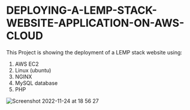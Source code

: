 # DEPLOYING-A-LEMP-STACK-WEBSITE-APPLICATION-ON-AWS-CLOUD


This Project is showing the deployment of a LEMP stack website using:

1. AWS EC2
2. Linux (ubuntu)
3. NGINX
4. MySQL database
5. PHP

![Screenshot 2022-11-24 at 18 56 27](https://user-images.githubusercontent.com/55920110/203844468-29c77241-0ff0-44e8-a4e6-83fa26e3667f.png)
